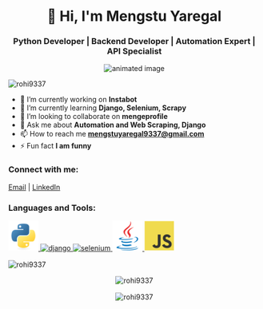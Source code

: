 <h1 align="center">👋 Hi, I'm Mengstu Yaregal</h1>
<h3 align="center">Python Developer | Backend Developer | Automation Expert | API Specialist</h3>

<p align="center">
  <img src="https://camo.githubusercontent.com/7de37139d0b4c1ce40865e799b446c0e963a3dd8fb68d239707237c40604fa3d/68747470733a2f2f63646e2e6472696262626c652e636f6d2f75736572732f3733303730332f73637265656e73686f74732f363538313234332f6176656e746f2e676966" alt="animated image" width="400px" />
</p>

<p align="left">
  <img src="https://komarev.com/ghpvc/?username=rohi9337&label=Profile%20views&color=0e75b6&style=flat" alt="rohi9337" />
</p>

- 🔭 I’m currently working on **Instabot**
- 🌱 I’m currently learning **Django, Selenium, Scrapy**
- 👯 I’m looking to collaborate on **mengeprofile**
- 💬 Ask me about **Automation and Web Scraping, Django**
- 📫 How to reach me **mengstuyaregal9337@gmail.com**
- ⚡ Fun fact **I am funny**

<h3 align="left">Connect with me:</h3>
<p align="left">
  <a href="mailto:mengstuyaregal9337@gmail.com">Email</a> |
  <a href="https://www.linkedin.com/in/mengstuyaregal">LinkedIn</a>
</p>

<h3 align="left">Languages and Tools:</h3>
<p align="left">
  <a href="https://www.python.org" target="_blank" rel="noreferrer">
    <img src="https://raw.githubusercontent.com/devicons/devicon/master/icons/python/python-original.svg" alt="python" width="60" height="60"/>
  </a>
  <a href="https://www.djangoproject.com/" target="_blank" rel="noreferrer">
    <img src="https://cdn.worldvectorlogo.com/logos/django.svg" alt="django" width="60" height="60"/>
  </a>
  <a href="https://www.selenium.dev" target="_blank" rel="noreferrer">
    <img src="https://raw.githubusercontent.com/detain/svg-logos/780f25886640cef088af994181646db2f6b1a3f8/svg/selenium-logo.svg" alt="selenium" width="60" height="60"/>
  </a>
  <a href="https://www.java.com" target="_blank" rel="noreferrer">
    <img src="https://raw.githubusercontent.com/devicons/devicon/master/icons/java/java-original.svg" alt="java" width="60" height="60"/>
  </a>
  <a href="https://developer.mozilla.org/en-US/docs/Web/JavaScript" target="_blank" rel="noreferrer">
    <img src="https://raw.githubusercontent.com/devicons/devicon/master/icons/javascript/javascript-original.svg" alt="javascript" width="60" height="60"/>
  </a>
  <!-- Add other tools here -->
</p>

<p align="left">
  <img align="center" src="https://github-readme-stats.vercel.app/api/top-langs?username=rohi9337&show_icons=true&locale=en&layout=compact" alt="rohi9337" />
</p>

<p align="center">
  <img align="center" src="https://github-readme-stats.vercel.app/api?username=rohi9337&show_icons=true&locale=en" alt="rohi9337" />
</p>

<p align="center">
  <img align="center" src="https://github-readme-streak-stats.herokuapp.com/?user=rohi9337&" alt="rohi9337" />
</p>
